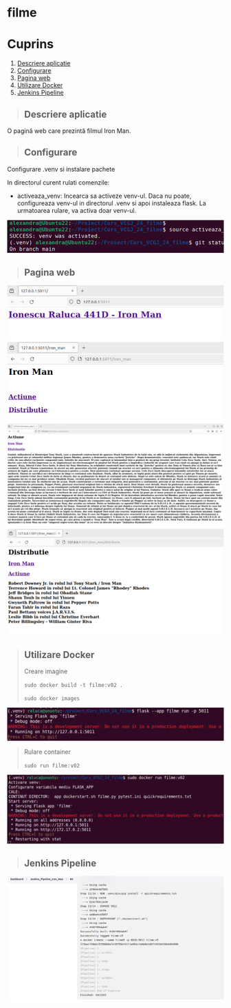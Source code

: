 # filme
# Cuprins
1. [Descriere aplicatie](#descriere_aplicatie)
2. [Configurare](#configurare)
3. [Pagina web](#pagina_web)
4. [Utilizare Docker](#docker)
5. [Jenkins Pipeline](#jenkins)


> ## Descriere aplicatie
O pagină web care prezintă filmul Iron Man.


> ## Configurare
Configurare .venv si instalare pachete

In directorul curent rulati comenzile:
* activeaza_venv: Incearca sa activeze venv-ul. Daca nu poate, configureaza venv-ul in directorul .venv si apoi instaleaza flask. La urmatoarea rulare, va activa doar venv-ul.
  
![Configurare](images/activate_venv.png)


> ## Pagina web

![Pagina Web](images/index.png)
![Pagina Web](images/iron_man.png)
![Pagina Web](images/actiune.png)
![Pagina Web](images/distributie.png)


> ## Utilizare Docker
> Creare imagine
> 
> `sudo docker build -t filme:v02 .`
> 
> `sudo docker images`

![Utilizare Docker](images/flask.png)


> Rulare container
>
> `sudo run filme:v02`
>
![Utilizare Docker](images/docker_container.png)

> ## Jenkins Pipeline

![Jenkins Pipeline](images/jenkins.png)
